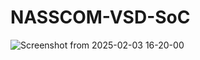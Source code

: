 # NASSCOM-VSD-SoC

![Screenshot from 2025-02-03 16-20-00](https://github.com/user-attachments/assets/503031fc-be1d-4b27-935a-855a542748dd)
